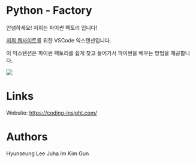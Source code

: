 # Python - Factory

안녕하세요! 저희는 파이썬 팩토리 입니다!

<a href="https://www.coding-insight.com/">저희 웹사이트</a>를 위한 VSCode 익스텐션입니다.

이 익스텐션은 파이썬 팩토리를 쉽게 찾고 들어가서 파이썬을 배우는 방법을 재공합니다.

<img src="https://www.coding-insight.com/favicon.ico">

# Links

Website: https://coding-insight.com/

# Authors

Hyunseung Lee
Juha Im
Kim Gun
